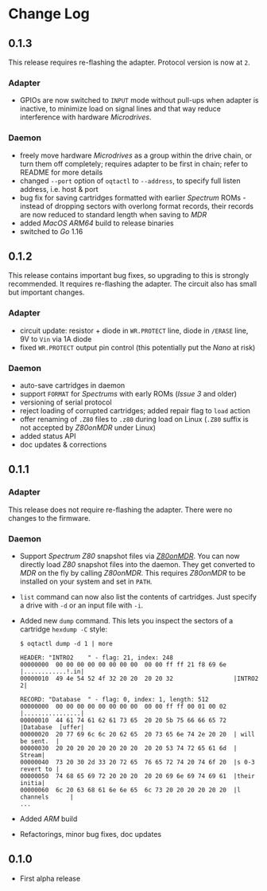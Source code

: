 # Change Log

## 0.1.3
This release requires re-flashing the adapter. Protocol version is now at `2`.

### Adapter
- GPIOs are now switched to `INPUT` mode without pull-ups when adapter is inactive, to minimize load on signal lines and that way reduce interference with hardware *Microdrives*.

### Daemon
- freely move hardware *Microdrives* as a group within the drive chain, or turn them off completely; requires adapter to be first in chain; refer to README for more details
- changed `--port` option of `oqtactl` to `--address`, to specify full listen address, i.e. host & port
- bug fix for saving cartridges formatted with earlier *Spectrum* ROMs - instead of dropping sectors with overlong format records, their records are now reduced to standard length when saving to *MDR*
- added *MacOS* *ARM64* build to release binaries
- switched to *Go* 1.16

## 0.1.2
This release contains important bug fixes, so upgrading to this is strongly recommended. It requires re-flashing the adapter. The circuit also has small but important changes.

### Adapter
- circuit update: resistor + diode in `WR.PROTECT` line, diode in `/ERASE` line, 9V to `Vin` via 1A diode
- fixed `WR.PROTECT` output pin control (this potentially put the *Nano* at risk)

### Daemon
- auto-save cartridges in daemon
- support `FORMAT` for *Spectrums* with early ROMs (*Issue 3* and older)
- versioning of serial protocol
- reject loading of corrupted cartridges; added repair flag to `load` action
- offer renaming of `.Z80` files to `.z80` during load on Linux (`.Z80` suffix is not accepted by *Z80onMDR* under Linux)
- added status API
- doc updates & corrections

## 0.1.1

### Adapter
This release does not require re-flashing the adapter. There were no changes to the firmware.

### Daemon
- Support *Spectrum Z80* snapshot files via [*Z80onMDR*](https://www.tomdalby.com/other/z80onmdr.html). You can now directly load *Z80* snapshot files into the daemon. They get converted to *MDR* on the fly by calling *Z80onMDR*. This requires *Z80onMDR* to be installed on your system and set in `PATH`.
- `list` command can now also list the contents of cartridges. Just specify a drive with `-d` or an input file with `-i`.
- Added new `dump` command. This lets you inspect the sectors of a cartridge `hexdump -C` style:
    ```
    $ oqtactl dump -d 1 | more

    HEADER: "INTRO2    " - flag: 21, index: 248
    00000000  00 00 00 00 00 00 00 00  00 00 ff ff 21 f8 69 6e  |............!.in|
    00000010  49 4e 54 52 4f 32 20 20  20 20 32                 |INTRO2    2|

    RECORD: "Database  " - flag: 0, index: 1, length: 512
    00000000  00 00 00 00 00 00 00 00  00 00 ff ff 00 01 00 02  |................|
    00000010  44 61 74 61 62 61 73 65  20 20 5b 75 66 66 65 72  |Database  [uffer|
    00000020  20 77 69 6c 6c 20 62 65  20 73 65 6e 74 2e 20 20  | will be sent.  |
    00000030  20 20 20 20 20 20 20 20  20 20 53 74 72 65 61 6d  |          Stream|
    00000040  73 20 30 2d 33 20 72 65  76 65 72 74 20 74 6f 20  |s 0-3 revert to |
    00000050  74 68 65 69 72 20 20 20  20 20 69 6e 69 74 69 61  |their     initia|
    00000060  6c 20 63 68 61 6e 6e 65  6c 73 20 20 20 20 20 20  |l channels      |
    ...
    ```

- Added *ARM* build
- Refactorings, minor bug fixes, doc updates

## 0.1.0
- First alpha release
